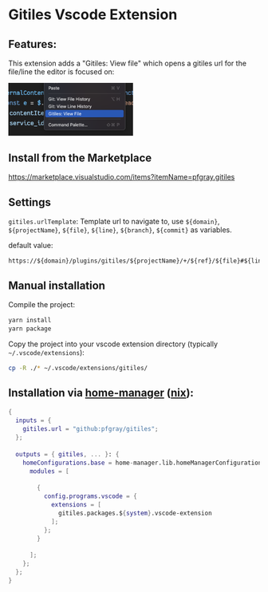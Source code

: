 # Gitiles Vscode Extension

## Features:

This extension adds a "Gitiles: View file" which opens a gitiles url for the file/line the editor is focused on:

<img src="https://raw.githubusercontent.com/pfgray/gitiles-vscode-extension/main/gitiles_context_menu.png" width="250px"/>

## Install from the Marketplace

https://marketplace.visualstudio.com/items?itemName=pfgray.gitiles

## Settings

`gitiles.urlTemplate`: Template url to navigate to, use `${domain}`, `${projectName}`, `${file}`, `${line}`, `${branch}`, `${commit}` as variables.

default value:

```
https://${domain}/plugins/gitiles/${projectName}/+/${ref}/${file}#${line}
```

## Manual installation

Compile the project:

```sh
yarn install
yarn package
```

Copy the project into your vscode extension directory (typically `~/.vscode/extensions`):

```sh
cp -R ./* ~/.vscode/extensions/gitiles/
```

## Installation via [home-manager](https://github.com/nix-community/home-manager) ([nix](https://github.com/NixOS/nix)):

```nix
{
  inputs = {
    gitiles.url = "github:pfgray/gitiles";
  };

  outputs = { gitiles, ... }: {
    homeConfigurations.base = home-manager.lib.homeManagerConfiguration {
      modules = [

        {
          config.programs.vscode = {
            extensions = [
              gitiles.packages.${system}.vscode-extension
            ];
          };
        }

      ];
    };
  };
}
```
